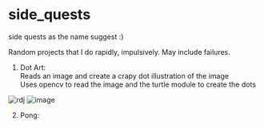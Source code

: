 # side_quests
side quests as the name suggest :)

Random projects that I do rapidly, impulsively. May include failures.

1) Dot Art:  
    Reads an image and create a crapy dot illustration of the image  
    Uses opencv to read the image and the turtle module to create the dots
  
  ![rdj](https://user-images.githubusercontent.com/72227384/204097434-34ee8d26-3efe-4a32-ae2b-4a05b0b30869.jpeg)
  ![image](https://user-images.githubusercontent.com/72227384/204097476-548e341f-87bf-4be3-8f11-a30ddabd4ab4.png) 
  
2) Pong:
